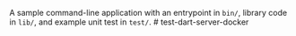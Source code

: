 A sample command-line application with an entrypoint in `bin/`, library code
in `lib/`, and example unit test in `test/`.
#   t e s t - d a r t - s e r v e r - d o c k e r  
 